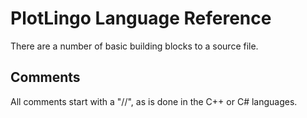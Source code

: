 # PlotLingo Language ReferenceThere are a number of basic building blocks to a source file.## CommentsAll comments start with a "//", as is done in the C++ or C# languages.